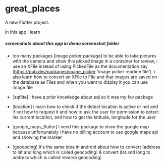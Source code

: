 # great_places

A new Flutter project.

in this app i learn

##### screenshots about this app in demo screenshot folder

- too many packages [image picker package] to be able to take pictures with the camera and show this picked image in a container for review, i use an XFile instead of     using PickedFile as the documentation say (https://pub.dev/packages/image_picker 'image picker readme file'), i also learn how to convert an XFile to File and that       images are saved on the database as Files and when you want to display it you can use Image.file

- [sqflite] i have a prior knowledge about sql so it was my fav package

- [location] i learn how to check if the detect location is active or not and if not how to request it and how to ask the user for permission to detect his current         location, and how to get the latitude, longitude for the user

- [google_maps_flutter] i need this package to show the google map because unfortunately i have no pilling account to use google maps api and showing the marker

- [geocoding] it's the same idea in android about how to convert (address to lat and long which is called geocoding) & convert (lat and long to address which is called     reverse geocoding)
